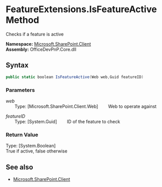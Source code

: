 # FeatureExtensions.IsFeatureActive Method  
Checks if a feature is active  

**Namespace:** [Microsoft.SharePoint.Client](Microsoft.SharePoint.Client.md)  
**Assembly:** OfficeDevPnP.Core.dll  
## Syntax
```C#
public static boolean IsFeatureActive(Web web,Guid featureID)
```
### Parameters
*web*  
&emsp;&emsp;Type: [Microsoft.SharePoint.Client.Web] 
&emsp;&emsp;Web to operate against  
  
*featureID*  
&emsp;&emsp;Type: [System.Guid] 
&emsp;&emsp;ID of the feature to check  
  
### Return Value
Type: [System.Boolean]  
True if active, false otherwise

## See also
- [Microsoft.SharePoint.Client](Microsoft.SharePoint.Client.md)
